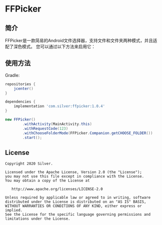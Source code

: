 # FFPicker
## 简介
FFPicker是一款简易的Android文件选择器，支持文件和文件夹两种模式，并且适配了深色模式。
您可以通过以下方法来启用它：

## 使用方法
Gradle:
```groovy
repositories {
    jcenter()
}

dependencies {
    implementation 'com.silver:ffpicker:1.0.4'
}
```

```java
new FFPicker()
		.withActivity(MainActivity.this)
		.withRequestCode(123)
		.withChooseFolderMode(FFPicker.Companion.getCHOOSE_FOLDER())
		.start();
```

## License

    Copyright 2020 Silver.

    Licensed under the Apache License, Version 2.0 (the "License");
    you may not use this file except in compliance with the License.
    You may obtain a copy of the License at

       http://www.apache.org/licenses/LICENSE-2.0

    Unless required by applicable law or agreed to in writing, software
    distributed under the License is distributed on an "AS IS" BASIS,
    WITHOUT WARRANTIES OR CONDITIONS OF ANY KIND, either express or implied.
    See the License for the specific language governing permissions and
    limitations under the License.
